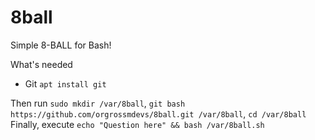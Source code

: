 # 8ball
Simple 8-BALL for Bash!

What's needed

* Git ``apt install git``

Then run  ``sudo mkdir /var/8ball``, ``git bash https://github.com/orgrossmdevs/8ball.git /var/8ball``, ``cd /var/8ball``
Finally, execute ``echo "Question here" && bash /var/8ball.sh``
